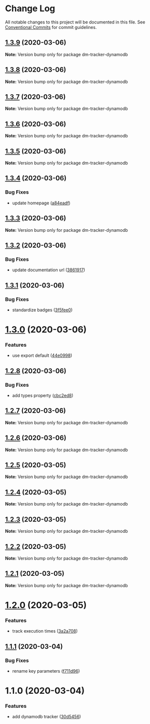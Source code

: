 # Change Log

All notable changes to this project will be documented in this file.
See [Conventional Commits](https://conventionalcommits.org) for commit guidelines.

## [1.3.9](https://github.com/theBenForce/data-migration/compare/dm-tracker-dynamodb@1.3.8...dm-tracker-dynamodb@1.3.9) (2020-03-06)

**Note:** Version bump only for package dm-tracker-dynamodb





## [1.3.8](https://github.com/theBenForce/data-migration/compare/dm-tracker-dynamodb@1.3.7...dm-tracker-dynamodb@1.3.8) (2020-03-06)

**Note:** Version bump only for package dm-tracker-dynamodb





## [1.3.7](https://github.com/theBenForce/data-migration/compare/dm-tracker-dynamodb@1.3.6...dm-tracker-dynamodb@1.3.7) (2020-03-06)

**Note:** Version bump only for package dm-tracker-dynamodb





## [1.3.6](https://github.com/theBenForce/data-migration/compare/dm-tracker-dynamodb@1.3.5...dm-tracker-dynamodb@1.3.6) (2020-03-06)

**Note:** Version bump only for package dm-tracker-dynamodb





## [1.3.5](https://github.com/theBenForce/data-migration/compare/dm-tracker-dynamodb@1.3.4...dm-tracker-dynamodb@1.3.5) (2020-03-06)

**Note:** Version bump only for package dm-tracker-dynamodb





## [1.3.4](https://github.com/theBenForce/data-migration/compare/dm-tracker-dynamodb@1.3.3...dm-tracker-dynamodb@1.3.4) (2020-03-06)


### Bug Fixes

* update homepage ([a84eadf](https://github.com/theBenForce/data-migration/commit/a84eadf4f6aedb777ca686a524b9ce1851bf4b15))





## [1.3.3](https://github.com/theBenForce/data-migration/compare/dm-tracker-dynamodb@1.3.2...dm-tracker-dynamodb@1.3.3) (2020-03-06)

**Note:** Version bump only for package dm-tracker-dynamodb





## [1.3.2](https://github.com/theBenForce/data-migration/compare/dm-tracker-dynamodb@1.3.1...dm-tracker-dynamodb@1.3.2) (2020-03-06)


### Bug Fixes

* update documentation url ([3861917](https://github.com/theBenForce/data-migration/commit/386191733fed17e28e12bc2efb1ce180b9a84fe4))





## [1.3.1](https://github.com/theBenForce/data-migration/compare/dm-tracker-dynamodb@1.3.0...dm-tracker-dynamodb@1.3.1) (2020-03-06)


### Bug Fixes

* standardize badges ([3f5fee0](https://github.com/theBenForce/data-migration/commit/3f5fee0c5228d38b3ab456a19b12dbb7fe7bcc34))





# [1.3.0](https://github.com/theBenForce/data-migration/compare/dm-tracker-dynamodb@1.2.8...dm-tracker-dynamodb@1.3.0) (2020-03-06)


### Features

* use export default ([44e0998](https://github.com/theBenForce/data-migration/commit/44e0998215dad652a980ab14e4e82dff69c41740))





## [1.2.8](https://github.com/theBenForce/data-migration/compare/dm-tracker-dynamodb@1.2.7...dm-tracker-dynamodb@1.2.8) (2020-03-06)


### Bug Fixes

* add types property ([cbc2ed8](https://github.com/theBenForce/data-migration/commit/cbc2ed817f48ff7b242ba0a7460ebebf43258c89))





## [1.2.7](https://github.com/theBenForce/data-migration/compare/dm-tracker-dynamodb@1.2.6...dm-tracker-dynamodb@1.2.7) (2020-03-06)

**Note:** Version bump only for package dm-tracker-dynamodb





## [1.2.6](https://github.com/theBenForce/data-migration/compare/dm-tracker-dynamodb@1.2.5...dm-tracker-dynamodb@1.2.6) (2020-03-06)

**Note:** Version bump only for package dm-tracker-dynamodb





## [1.2.5](https://github.com/theBenForce/data-migration/compare/dm-tracker-dynamodb@1.2.4...dm-tracker-dynamodb@1.2.5) (2020-03-05)

**Note:** Version bump only for package dm-tracker-dynamodb





## [1.2.4](https://github.com/theBenForce/data-migration/compare/dm-tracker-dynamodb@1.2.3...dm-tracker-dynamodb@1.2.4) (2020-03-05)

**Note:** Version bump only for package dm-tracker-dynamodb





## [1.2.3](https://github.com/theBenForce/data-migration/compare/dm-tracker-dynamodb@1.2.2...dm-tracker-dynamodb@1.2.3) (2020-03-05)

**Note:** Version bump only for package dm-tracker-dynamodb





## [1.2.2](https://github.com/theBenForce/data-migration/compare/dm-tracker-dynamodb@1.2.1...dm-tracker-dynamodb@1.2.2) (2020-03-05)

**Note:** Version bump only for package dm-tracker-dynamodb





## [1.2.1](https://github.com/theBenForce/data-migration/compare/dm-tracker-dynamodb@1.2.0...dm-tracker-dynamodb@1.2.1) (2020-03-05)

**Note:** Version bump only for package dm-tracker-dynamodb





# [1.2.0](https://github.com/theBenForce/data-migration/compare/dm-tracker-dynamodb@1.1.1...dm-tracker-dynamodb@1.2.0) (2020-03-05)


### Features

* track execution times ([3a2a708](https://github.com/theBenForce/data-migration/commit/3a2a70869b441c776f7835edfb101a0ac03def95))





## [1.1.1](https://github.com/theBenForce/data-migration/compare/dm-tracker-dynamodb@1.1.0...dm-tracker-dynamodb@1.1.1) (2020-03-04)


### Bug Fixes

* rename key parameters ([f711d96](https://github.com/theBenForce/data-migration/commit/f711d96cbc5319b7da5f1dc3ad55899ec0241682))





# 1.1.0 (2020-03-04)


### Features

* add dynamodb tracker ([30d5456](https://github.com/theBenForce/data-migration/commit/30d54564ff40bf3731c8ccaf5f53dcfb78bb7339))
